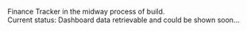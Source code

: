 Finance Tracker in the midway process of build. <br/>
Current status: Dashboard data retrievable and could be shown soon...
